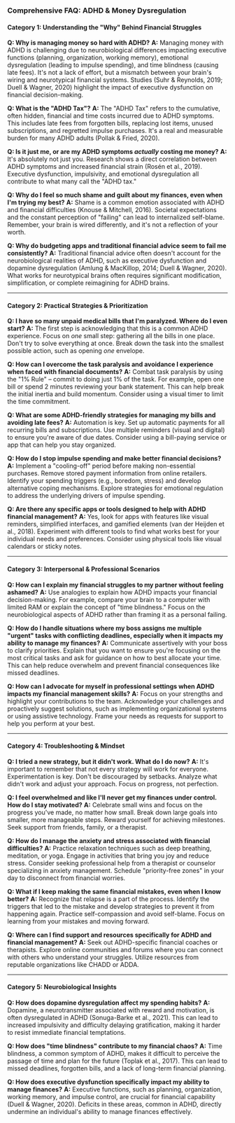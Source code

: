### **Comprehensive FAQ: ADHD & Money Dysregulation**

#### **Category 1: Understanding the "Why" Behind Financial Struggles**

**Q: Why is managing money so hard with ADHD?**
**A:** Managing money with ADHD is challenging due to neurobiological differences impacting executive functions (planning, organization, working memory), emotional dysregulation (leading to impulse spending), and time blindness (causing late fees). It's not a lack of effort, but a mismatch between your brain's wiring and neurotypical financial systems. Studies (Suhr & Reynolds, 2019; Duell & Wagner, 2020) highlight the impact of executive dysfunction on financial decision-making.

**Q: What is the "ADHD Tax"?**
**A:** The "ADHD Tax" refers to the cumulative, often hidden, financial and time costs incurred due to ADHD symptoms. This includes late fees from forgotten bills, replacing lost items, unused subscriptions, and regretted impulse purchases. It's a real and measurable burden for many ADHD adults (Pollak & Fried, 2020).

**Q: Is it just me, or are my ADHD symptoms *actually* costing me money?**
**A:** It's absolutely not just you. Research shows a direct correlation between ADHD symptoms and increased financial strain (Rosén et al., 2019).  Executive dysfunction, impulsivity, and emotional dysregulation all contribute to what many call the "ADHD tax."

**Q: Why do I feel so much shame and guilt about my finances, even when I'm trying my best?**
**A:** Shame is a common emotion associated with ADHD and financial difficulties (Knouse & Mitchell, 2016). Societal expectations and the constant perception of "failing" can lead to internalized self-blame.  Remember, your brain is wired differently, and it's not a reflection of your worth.

**Q: Why do budgeting apps and traditional financial advice seem to fail me consistently?**
**A:** Traditional financial advice often doesn't account for the neurobiological realities of ADHD, such as executive dysfunction and dopamine dysregulation (Amlung & MacKillop, 2014; Duell & Wagner, 2020). What works for neurotypical brains often requires significant modification, simplification, or complete reimagining for ADHD brains.

---
#### **Category 2: Practical Strategies & Prioritization**

**Q: I have so many unpaid medical bills that I'm paralyzed. Where do I even start?**
**A:** The first step is acknowledging that this is a common ADHD experience.  Focus on *one* small step: gathering all the bills in one place. Don't try to solve everything at once.  Break down the task into the smallest possible action, such as opening *one* envelope.

**Q: How can I overcome the task paralysis and avoidance I experience when faced with financial documents?**
**A:**  Combat task paralysis by using the "1% Rule" – commit to doing just 1% of the task. For example, open one bill or spend 2 minutes reviewing your bank statement. This can help break the initial inertia and build momentum. Consider using a visual timer to limit the time commitment.

**Q: What are some ADHD-friendly strategies for managing my bills and avoiding late fees?**
**A:**  Automation is key. Set up automatic payments for all recurring bills and subscriptions. Use multiple reminders (visual and digital) to ensure you're aware of due dates. Consider using a bill-paying service or app that can help you stay organized.

**Q: How do I stop impulse spending and make better financial decisions?**
**A:** Implement a "cooling-off" period before making non-essential purchases.  Remove stored payment information from online retailers.  Identify your spending triggers (e.g., boredom, stress) and develop alternative coping mechanisms. Explore strategies for emotional regulation to address the underlying drivers of impulse spending.

**Q: Are there any specific apps or tools designed to help with ADHD financial management?**
**A:** Yes, look for apps with features like visual reminders, simplified interfaces, and gamified elements (van der Heijden et al., 2018).  Experiment with different tools to find what works best for your individual needs and preferences. Consider using physical tools like visual calendars or sticky notes.

---
#### **Category 3: Interpersonal & Professional Scenarios**

**Q: How can I explain my financial struggles to my partner without feeling ashamed?**
**A:** Use analogies to explain how ADHD impacts your financial decision-making. For example, compare your brain to a computer with limited RAM or explain the concept of "time blindness." Focus on the neurobiological aspects of ADHD rather than framing it as a personal failing.

**Q: How do I handle situations where my boss assigns me multiple "urgent" tasks with conflicting deadlines, especially when it impacts my ability to manage my finances?**
**A:** Communicate assertively with your boss to clarify priorities.  Explain that you want to ensure you're focusing on the most critical tasks and ask for guidance on how to best allocate your time. This can help reduce overwhelm and prevent financial consequences like missed deadlines.

**Q: How can I advocate for myself in professional settings when ADHD impacts my financial management skills?**
**A:**  Focus on your strengths and highlight your contributions to the team.  Acknowledge your challenges and proactively suggest solutions, such as implementing organizational systems or using assistive technology.  Frame your needs as requests for support to help you perform at your best.

---
#### **Category 4: Troubleshooting & Mindset**

**Q: I tried a new strategy, but it didn't work. What do I do now?**
**A:**  It's important to remember that not every strategy will work for everyone.  Experimentation is key.  Don't be discouraged by setbacks.  Analyze what didn't work and adjust your approach.  Focus on progress, not perfection.

**Q: I feel overwhelmed and like I'll never get my finances under control. How do I stay motivated?**
**A:** Celebrate small wins and focus on the progress you've made, no matter how small. Break down large goals into smaller, more manageable steps.  Reward yourself for achieving milestones.  Seek support from friends, family, or a therapist.

**Q: How do I manage the anxiety and stress associated with financial difficulties?**
**A:** Practice relaxation techniques such as deep breathing, meditation, or yoga.  Engage in activities that bring you joy and reduce stress.  Consider seeking professional help from a therapist or counselor specializing in anxiety management. Schedule "priority-free zones" in your day to disconnect from financial worries.

**Q: What if I keep making the same financial mistakes, even when I know better?**
**A:** Recognize that relapse is a part of the process.  Identify the triggers that led to the mistake and develop strategies to prevent it from happening again.  Practice self-compassion and avoid self-blame.  Focus on learning from your mistakes and moving forward.

**Q: Where can I find support and resources specifically for ADHD and financial management?**
**A:** Seek out ADHD-specific financial coaches or therapists.  Explore online communities and forums where you can connect with others who understand your struggles.  Utilize resources from reputable organizations like CHADD or ADDA.

---
#### **Category 5: Neurobiological Insights**

**Q: How does dopamine dysregulation affect my spending habits?**
**A:** Dopamine, a neurotransmitter associated with reward and motivation, is often dysregulated in ADHD (Sonuga-Barke et al., 2021). This can lead to increased impulsivity and difficulty delaying gratification, making it harder to resist immediate financial temptations.

**Q: How does "time blindness" contribute to my financial chaos?**
**A:** Time blindness, a common symptom of ADHD, makes it difficult to perceive the passage of time and plan for the future (Toplak et al., 2017). This can lead to missed deadlines, forgotten bills, and a lack of long-term financial planning.

**Q: How does executive dysfunction specifically impact my ability to manage finances?**
**A:** Executive functions, such as planning, organization, working memory, and impulse control, are crucial for financial capability (Duell & Wagner, 2020). Deficits in these areas, common in ADHD, directly undermine an individual's ability to manage finances effectively.